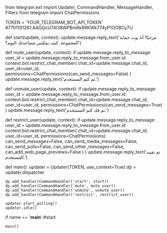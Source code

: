 from telegram.ext import Updater, CommandHandler, MessageHandler, Filters
from telegram import ChatPermissions

TOKEN = 'YOUR_TELEGRAM_BOT_API_TOKEN'  #7701101261:AAGQcU74I38WPBm6kR9KWk774yP1OOBCy7U

def start(update, context):
    update.message.reply_text('مرحبًا! أنا بوت حماية المجموعة. كيف يمكنني مساعدتك اليوم؟')

def mute_user(update, context):
    if update.message.reply_to_message:
        user_id = update.message.reply_to_message.from_user.id
        context.bot.restrict_chat_member(
            chat_id=update.message.chat_id,
            user_id=user_id,
            permissions=ChatPermissions(can_send_messages=False)
        )
        update.message.reply_text('تم كتم المستخدم.')

def unmute_user(update, context):
    if update.message.reply_to_message:
        user_id = update.message.reply_to_message.from_user.id
        context.bot.restrict_chat_member(
            chat_id=update.message.chat_id,
            user_id=user_id,
            permissions=ChatPermissions(can_send_messages=True)
        )
        update.message.reply_text('تم فك كتم المستخدم.')

def restrict_user(update, context):
    if update.message.reply_to_message:
        user_id = update.message.reply_to_message.from_user.id
        context.bot.restrict_chat_member(
            chat_id=update.message.chat_id,
            user_id=user_id,
            permissions=ChatPermissions(
                can_send_messages=False,
                can_send_media_messages=False,
                can_send_polls=False,
                can_send_other_messages=False,
                can_add_web_page_previews=False
            )
        )
        update.message.reply_text('تم تقييد المستخدم.')

def main():
    updater = Updater(TOKEN, use_context=True)
    dp = updater.dispatcher

    dp.add_handler(CommandHandler('start', start))
    dp.add_handler(CommandHandler('mute', mute_user))
    dp.add_handler(CommandHandler('unmute', unmute_user))
    dp.add_handler(CommandHandler('restrict', restrict_user))

    updater.start_polling()
    updater.idle()

if name == '__main__':#start

    main()
